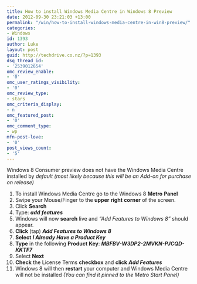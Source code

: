 ```yaml
---
title: How to install Windows Media Centre in Windows 8 Preview
date: 2012-09-30 23:21:03 +13:00
permalink: "/win/how-to-install-windows-media-centre-in-win8-preview/"
categories:
- Windows
id: 1393
author: Luke
layout: post
guid: http://techdrive.co.nz/?p=1393
dsq_thread_id:
- '2539012654'
omc_review_enable:
- '0'
omc_user_ratings_visibility:
- '0'
omc_review_type:
- stars
omc_criteria_display:
- n
omc_featured_post:
- '0'
omc_comment_type:
- wp
mfn-post-love:
- '0'
post_views_count:
- '5'
---
```


Windows 8 Consumer preview does not have the Windows Media Centre installed by _default (most likely because this will be an Add-on for purchase on release)_

<ol start="1">
  <li>
    To install Windows Media Centre go to the Windows 8 <strong>Metro</strong> <strong>Panel</strong>
  </li>
  <li>
    Swipe your Mouse/Finger to the <strong>upper</strong> <strong>right</strong> <strong>corner</strong> of the screen.
  </li>
  <li>
    Click <strong>Search</strong>
  </li>
  <li>
    Type: <strong><em>add</em></strong><em> <strong>features</strong></em>
  </li>
  <li>
    Windows will now <strong>search</strong> live and <em>“Add Features to Windows 8”</em> should appear.
  </li>
  <li>
    <strong>Click</strong> (tap) <strong><em>Add Features to Windows 8</em></strong>
  </li>
  <li>
    <strong>Select</strong> <strong><em>I Already Have a Product Key</em></strong>
  </li>
  <li>
    <strong>Type</strong> in the following <strong>Product</strong> <strong>Key</strong>: <strong><em>MBFBV-W3DP2-2MVKN-PJCQD-KKTF7</em></strong>
  </li>
  <li>
    Select <strong>Next</strong>
  </li>
  <li>
    <strong>Check</strong> the License Terms <strong>checkbox</strong> and <strong>click</strong> <strong><em>Add Features</em></strong>
  </li>
  <li>
    Windows 8 will then <strong>restart</strong> your computer and Windows Media Centre will not be installed <em>(You can find it pinned to the Metro Start Panel)</em>
  </li>
</ol>